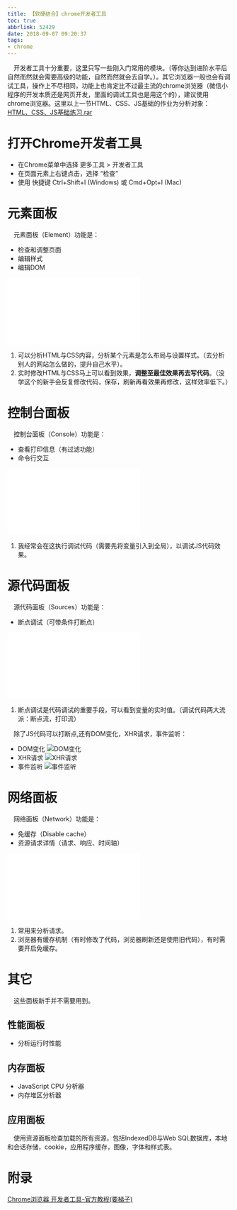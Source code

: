 ```yaml
---
title: 【软硬结合】chrome开发者工具
toc: true
abbrlink: 52429
date: 2018-09-07 09:20:37
tags:
- chrome
---
```

&emsp;开发者工具十分重要，这里只写一些刚入门常用的模块。（等你达到进阶水平后自然而然就会需要高级的功能，自然而然就会去自学。）。其它浏览器一般也会有调试工具，操作上不尽相同，功能上也肯定比不过最主流的chrome浏览器（微信小程序的开发本质还是网页开发，里面的调试工具也是用这个的），建议使用chrome浏览器。这里以上一节HTML、CSS、JS基础的作业为分析对象：[HTML、CSS、JS基础练习.rar](https://test-1251805228.file.myqcloud.com/%E7%A4%BA%E4%BE%8B%E4%BB%A3%E7%A0%81/HTML%E3%80%81CSS%E3%80%81JS%E5%9F%BA%E7%A1%80%E7%BB%83%E4%B9%A0.rar)
# 打开Chrome开发者工具
- 在Chrome菜单中选择 更多工具 > 开发者工具
- 在页面元素上右键点击，选择 “检查”
- 使用 快捷键 Ctrl+Shift+I (Windows) 或 Cmd+Opt+I (Mac)

# 元素面板
&emsp;元素面板（Element）功能是：
- 检查和调整页面
- 编辑样式
- 编辑DOM

<iframe src="//player.bilibili.com/player.html?bvid=BV1mp4y1t7YT&page=1" scrolling="no" border="0" frameborder="no" framespacing="0" allowfullscreen="true" class="bilibili-video"> </iframe>


1. 可以分析HTML与CSS内容，分析某个元素是怎么布局与设置样式。（去分析别人的网站怎么做的，提升自己水平）。
2. 实时修改HTML与CSS马上可以看到效果，__调整至最佳效果再去写代码__。（没学这个的新手会反复修改代码，保存，刷新再看效果再修改，这样效率低下。）

# 控制台面板
&emsp;控制台面板（Console）功能是：
- 查看打印信息（有过滤功能）
- 命令行交互

<iframe src="//player.bilibili.com/player.html?bvid=BV1rB4y1A7bk&page=1" scrolling="no" border="0" frameborder="no" framespacing="0" allowfullscreen="true" class="bilibili-video"> </iframe>

1. 我经常会在这执行调试代码（需要先将变量引入到全局），以调试JS代码效果。

# 源代码面板
&emsp;源代码面板（Sources）功能是：
- 断点调试（可带条件打断点）

<iframe src="//player.bilibili.com/player.html?bvid=BV1to4y1f7EE&page=1" scrolling="no" border="0" frameborder="no" framespacing="0" allowfullscreen="true" class="bilibili-video"> </iframe>

1. 断点调试是代码调试的重要手段，可以看到变量的实时值。（调试代码两大流派：断点流，打印流）

&emsp;除了JS代码可以打断点,还有DOM变化，XHR请求，事件监听：
- DOM变化
![DOM变化](/blog_images/DOM变化.webp)
- XHR请求
![XHR请求](/blog_images/XHR请求.webp)
- 事件监听
![事件监听](/blog_images/事件监听.webp)

# 网络面板
&emsp;网络面板（Network）功能是：
- 免缓存（Disable cache）
- 资源请求详情（请求、响应、时间轴）

<iframe src="//player.bilibili.com/player.html?bvid=BV1o54y1L7RP&page=1" scrolling="no" border="0" frameborder="no" framespacing="0" allowfullscreen="true" class="bilibili-video"> </iframe>

1. 常用来分析请求。
2. 浏览器有缓存机制（有时修改了代码，浏览器刷新还是使用旧代码），有时需要开启免缓存。
# 其它
&emsp;这些面板新手并不需要用到。
## 性能面板
- 分析运行时性能
## 内存面板
- JavaScript CPU 分析器
- 内存堆区分析器
## 应用面板
&emsp;使用资源面板检查加载的所有资源，包括IndexedDB与Web SQL数据库，本地和会话存储，cookie，应用程序缓存，图像，字体和样式表。
# 附录
[Chrome浏览器 开发者工具-官方教程(要梯子)](https://developers.google.com/web/tools/chrome-devtools/?hl=zh-cn)